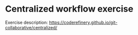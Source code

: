 
# Centralized workflow exercise

Exercise description: https://coderefinery.github.io/git-collaborative/centralized/